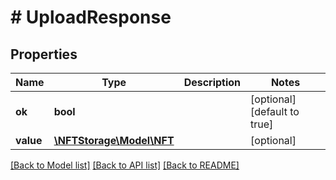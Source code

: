 # # UploadResponse

## Properties

Name | Type | Description | Notes
------------ | ------------- | ------------- | -------------
**ok** | **bool** |  | [optional] [default to true]
**value** | [**\NFTStorage\Model\NFT**](NFT.md) |  | [optional]

[[Back to Model list]](../../README.md#models) [[Back to API list]](../../README.md#endpoints) [[Back to README]](../../README.md)
